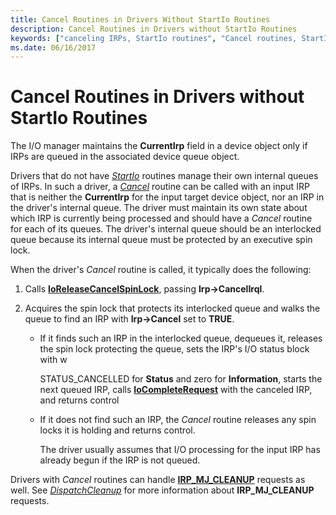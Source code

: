 ```yaml
---
title: Cancel Routines in Drivers Without StartIo Routines
description: Cancel Routines in Drivers without StartIo Routines
keywords: ["canceling IRPs, StartIo routines", "Cancel routines, StartIo routines", "StartIo routines, Cancel routines"]
ms.date: 06/16/2017
---
```


# Cancel Routines in Drivers without StartIo Routines





The I/O manager maintains the **CurrentIrp** field in a device object only if IRPs are queued in the associated device queue object.

Drivers that do not have [*StartIo*](/windows-hardware/drivers/ddi/wdm/nc-wdm-driver_startio) routines manage their own internal queues of IRPs. In such a driver, a [*Cancel*](/windows-hardware/drivers/ddi/wdm/nc-wdm-driver_cancel) routine can be called with an input IRP that is neither the **CurrentIrp** for the input target device object, nor an IRP in the driver's internal queue. The driver must maintain its own state about which IRP is currently being processed and should have a *Cancel* routine for each of its queues. The driver's internal queue should be an interlocked queue because its internal queue must be protected by an executive spin lock.

When the driver's *Cancel* routine is called, it typically does the following:

1.  Calls [**IoReleaseCancelSpinLock**](/previous-versions/windows/hardware/drivers/ff549550(v=vs.85)), passing **Irp-&gt;CancelIrql**.

2.  Acquires the spin lock that protects its interlocked queue and walks the queue to find an IRP with **Irp-&gt;Cancel** set to **TRUE**.

    -   If it finds such an IRP in the interlocked queue, dequeues it, releases the spin lock protecting the queue, sets the IRP's I/O status block with w

        STATUS\_CANCELLED for **Status** and zero for **Information**, starts the next queued IRP, calls [**IoCompleteRequest**](/windows-hardware/drivers/ddi/wdm/nf-wdm-iocompleterequest) with the canceled IRP, and returns control

    -   If it does not find such an IRP, the *Cancel* routine releases any spin locks it is holding and returns control.

        The driver usually assumes that I/O processing for the input IRP has already begun if the IRP is not queued.

Drivers with *Cancel* routines can handle [**IRP\_MJ\_CLEANUP**](./irp-mj-cleanup.md) requests as well. See [*DispatchCleanup*](/windows-hardware/drivers/ddi/wdm/nc-wdm-driver_dispatch) for more information about **IRP\_MJ\_CLEANUP** requests.

 

